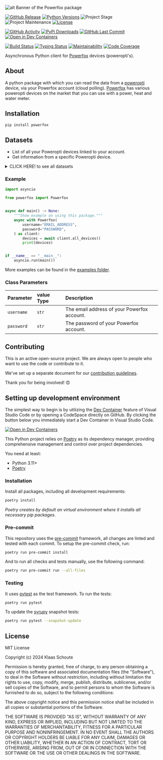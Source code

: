 <!-- Banner -->
![alt Banner of the Powerfox package](https://raw.githubusercontent.com/klaasnicolaas/python-powerfox/main/assets/header_powerfox-min.png)

<!-- PROJECT SHIELDS -->
[![GitHub Release][releases-shield]][releases]
[![Python Versions][python-versions-shield]][pypi]
![Project Stage][project-stage-shield]
![Project Maintenance][maintenance-shield]
[![License][license-shield]](LICENSE)

[![GitHub Activity][commits-shield]][commits-url]
[![PyPi Downloads][downloads-shield]][downloads-url]
[![GitHub Last Commit][last-commit-shield]][commits-url]
[![Open in Dev Containers][devcontainer-shield]][devcontainer]

[![Build Status][build-shield]][build-url]
[![Typing Status][typing-shield]][typing-url]
[![Maintainability][maintainability-shield]][maintainability-url]
[![Code Coverage][codecov-shield]][codecov-url]


Asynchronous Python client for [Powerfox][poweropti] devices (poweropti's).

## About

A python package with which you can read the data from a [poweropti][poweropti]
device, via your Powerfox account (cloud polling). [Powerfox][powerfox] has various
poweropti devices on the market that you can use with a power, heat and water meter.

## Installation

```bash
pip install powerfox
```

## Datasets

- List of all your Poweropti devices linked to your account.
- Get information from a specific Poweropti device.

<details>
  <summary>CLICK HERE! to see all datasets</summary>

### All Devices

| Name            | Type         | Description                                    |
| :-------------- | :----------- | :--------------------------------------------- |
| `device_id`     | `str`        | The unique identifier of the device.           |
| `name`          | `str`        | The name of the device.                        |
| `date_added`    | `datetime`   | The date the device was added to your account. |
| `main_device`   | `bool`       | If the device is the main device.              |
| `bidirectional` | `bool`       | If the device is bidirectional.                |
| `type`          | `DeviceType` | The division number of the device.             |

**Note**: `DeviceType` is an Enum based on the division number of the device. You can get a human readable name by calling `device.type.human_readable`.

### Poweropti for Power meters

| Name                       | Type       | Description                                          |
| :------------------------- | :--------- | :--------------------------------------------------- |
| `outdated`                 | `bool`     | If the data from the device is outdated.             |
| `timestamp`                | `datetime` | The timestamp of the data.                           |
| `power`                    | `int`      | The amount of power used in W.                       |
| `energy_usage`             | `float`    | The amount of energy used (from the grid) in kWh.    |
| `energy_return`            | `float`    | The amount of energy returned (to the grid) in kWh.  |
| `energy_usage_high_tariff` | `float`    | The amount of energy used in kWh during high tariff. |
| `energy_usage_low_tariff`  | `float`    | The amount of energy used in kWh during low tariff.  |

### Poweropti for Water meters

| Name         | Type       | Description                              |
| :----------- | :--------- | :--------------------------------------- |
| `outdated`   | `bool`     | If the data from the device is outdated. |
| `timestamp`  | `datetime` | The timestamp of the data.               |
| `cold_water` | `float`    | The amount of cold water used in m³.     |
| `warm_water` | `float`    | The amount of warm water used in m³.     |

### Poweropti for Heat meters

| Name           | Type       | Description                                              |
| :------------- | :--------- | :------------------------------------------------------- |
| `outdated`     | `bool`     | If the data from the device is outdated.                 |
| `timestamp`    | `datetime` | The timestamp of the data.                               |
| `total_energy` | `int`      | The total amount of energy used in kWh.                  |
| `delta_energy` | `int`      | The amount of energy used since the last reading in kWh. |
| `total_volume` | `float`    | The total amount of water used in m³.                    |
| `delta_volume` | `float`    | The amount of water used since the last reading in m³.   |

</details>

### Example

```python
import asyncio

from powerfox import Powerfox


async def main() -> None:
    """Show example on using this package."""
    async with Powerfox(
        username="EMAIL_ADDRESS",
        password="PASSWORD",
    ) as client:
        devices = await client.all_devices()
        print(devices)


if __name__ == "__main__":
    asyncio.run(main())
```

More examples can be found in the [examples folder](./examples/).

### Class Parameters

| Parameter | value Type | Description |
| :-------- | :--------- | :---------- |
| `username` | `str` | The email address of your Powerfox account. |
| `password` | `str` | The password of your Powerfox account. |

## Contributing

This is an active open-source project. We are always open to people who want to
use the code or contribute to it.

We've set up a separate document for our
[contribution guidelines](CONTRIBUTING.md).

Thank you for being involved! :heart_eyes:

## Setting up development environment

The simplest way to begin is by utilizing the [Dev Container][devcontainer]
feature of Visual Studio Code or by opening a CodeSpace directly on GitHub.
By clicking the button below you immediately start a Dev Container in Visual Studio Code.

[![Open in Dev Containers][devcontainer-shield]][devcontainer]

This Python project relies on [Poetry][poetry] as its dependency manager,
providing comprehensive management and control over project dependencies.

You need at least:

- Python 3.11+
- [Poetry][poetry-install]

### Installation

Install all packages, including all development requirements:

```bash
poetry install
```

_Poetry creates by default an virtual environment where it installs all
necessary pip packages_.

### Pre-commit

This repository uses the [pre-commit][pre-commit] framework, all changes
are linted and tested with each commit. To setup the pre-commit check, run:

```bash
poetry run pre-commit install
```

And to run all checks and tests manually, use the following command:

```bash
poetry run pre-commit run --all-files
```

### Testing

It uses [pytest](https://docs.pytest.org/en/stable/) as the test framework. To run the tests:

```bash
poetry run pytest
```

To update the [syrupy](https://github.com/tophat/syrupy) snapshot tests:

```bash
poetry run pytest --snapshot-update
```

## License

MIT License

Copyright (c) 2024 Klaas Schoute

Permission is hereby granted, free of charge, to any person obtaining a copy
of this software and associated documentation files (the "Software"), to deal
in the Software without restriction, including without limitation the rights
to use, copy, modify, merge, publish, distribute, sublicense, and/or sell
copies of the Software, and to permit persons to whom the Software is
furnished to do so, subject to the following conditions:

The above copyright notice and this permission notice shall be included in all
copies or substantial portions of the Software.

THE SOFTWARE IS PROVIDED "AS IS", WITHOUT WARRANTY OF ANY KIND, EXPRESS OR
IMPLIED, INCLUDING BUT NOT LIMITED TO THE WARRANTIES OF MERCHANTABILITY,
FITNESS FOR A PARTICULAR PURPOSE AND NONINFRINGEMENT. IN NO EVENT SHALL THE
AUTHORS OR COPYRIGHT HOLDERS BE LIABLE FOR ANY CLAIM, DAMAGES OR OTHER
LIABILITY, WHETHER IN AN ACTION OF CONTRACT, TORT OR OTHERWISE, ARISING FROM,
OUT OF OR IN CONNECTION WITH THE SOFTWARE OR THE USE OR OTHER DEALINGS IN THE
SOFTWARE.


<!-- LINKS FROM PLATFORM -->
[powerfox]: https://www.powerfox.energy
[poweropti]: https://shop.powerfox.energy/collections/frontpage


<!-- MARKDOWN LINKS & IMAGES -->
[build-shield]: https://github.com/klaasnicolaas/python-powerfox/actions/workflows/tests.yaml/badge.svg
[build-url]: https://github.com/klaasnicolaas/python-powerfox/actions/workflows/tests.yaml
[codecov-shield]: https://codecov.io/gh/klaasnicolaas/python-powerfox/branch/main/graph/badge.svg?token=GWI54W3CG9
[codecov-url]: https://codecov.io/gh/klaasnicolaas/python-powerfox
[commits-shield]: https://img.shields.io/github/commit-activity/y/klaasnicolaas/python-powerfox.svg
[commits-url]: https://github.com/klaasnicolaas/python-powerfox/commits/main
[devcontainer-shield]: https://img.shields.io/static/v1?label=Dev%20Containers&message=Open&color=blue&logo=visualstudiocode
[devcontainer]: https://vscode.dev/redirect?url=vscode://ms-vscode-remote.remote-containers/cloneInVolume?url=https://github.com/klaasnicolaas/python-powerfox
[downloads-shield]: https://img.shields.io/pypi/dm/powerfox
[downloads-url]: https://pypistats.org/packages/powerfox
[last-commit-shield]: https://img.shields.io/github/last-commit/klaasnicolaas/python-powerfox.svg
[license-shield]: https://img.shields.io/github/license/klaasnicolaas/python-powerfox.svg
[maintainability-shield]: https://api.codeclimate.com/v1/badges/a036b3dc5a9656137de2/maintainability
[maintainability-url]: https://codeclimate.com/github/klaasnicolaas/python-powerfox/maintainability
[maintenance-shield]: https://img.shields.io/maintenance/yes/2024.svg
[project-stage-shield]: https://img.shields.io/badge/project%20stage-experimental-yellow.svg
[pypi]: https://pypi.org/project/powerfox/
[python-versions-shield]: https://img.shields.io/pypi/pyversions/powerfox
[releases-shield]: https://img.shields.io/github/release/klaasnicolaas/python-powerfox.svg
[releases]: https://github.com/klaasnicolaas/python-powerfox/releases
[typing-shield]: https://github.com/klaasnicolaas/python-powerfox/actions/workflows/typing.yaml/badge.svg
[typing-url]: https://github.com/klaasnicolaas/python-powerfox/actions/workflows/typing.yaml

[poetry-install]: https://python-poetry.org/docs/#installation
[poetry]: https://python-poetry.org
[pre-commit]: https://pre-commit.com
